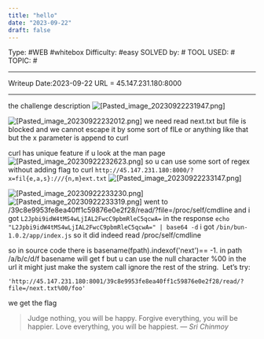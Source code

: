 ```yaml
---
title: "hello"
date: "2023-09-22"
draft: false
---
```

Type: #WEB #whitebox 
Difficulty: #easy 
SOLVED by: #
TOOL USED: #
TOPIC: #

---

Writeup Date:2023-09-22
URL = 45.147.231.180:8000

---------

the challenge description 
![[Pasted_image_20230922231947.png]](/screenshots/Pasted_image_20230922231947.png)


![[Pasted_image_20230922232012.png]](/screenshots/Pasted_image_20230922232012.png)
we need read next.txt but file is blocked and we cannot escape it by some sort of fILe or anything like that
but the x parameter is append to curl 

curl has unique feature  if u look at the man page
![[Pasted_image_20230922232623.png]](/screenshots/Pasted_image_20230922232623.png)
so u can use some sort of regex without adding flag to curl
`http://45.147.231.180:8000/?x=fil{e,a,s}:///{n,m}ext.txt`
![[Pasted_image_20230922233147.png]](/screenshots/Pasted_image_20230922233147.png)

![[Pasted_image_20230922233230.png]](/screenshots/Pasted_image_20230922233230.png)
![[Pasted_image_20230922233319.png]](/screenshots/Pasted_image_20230922233319.png)
went to /39c8e9953fe8ea40ff1c59876e0e2f28/read/?file=/proc/self/cmdline and
i got `L2Jpbi9idW4tMS4wLjIAL2FwcC9pbmRleC5qcwA=` in the response 
`echo "L2Jpbi9idW4tMS4wLjIAL2FwcC9pbmRleC5qcwA=" | base64 -d`
i got `/bin/bun-1.0.2/app/index.js`
so it did indeed read /proc/self/cmdline

so in source code there is basename(fpath).indexof('next')== -1.
in path /a/b/c/d/f
basename will get f but u can use the null character %00 in the url it might just make the system call ignore the rest of the string.  Let’s try:

```
'http://45.147.231.180:8001/39c8e9953fe8ea40ff1c59876e0e2f28/read/?file=/next.txt%00/foo' 
```
we get the flag
> Judge nothing, you will be happy. Forgive everything, you will be happier. Love everything, you will be happiest.
> — <cite>Sri Chinmoy</cite>